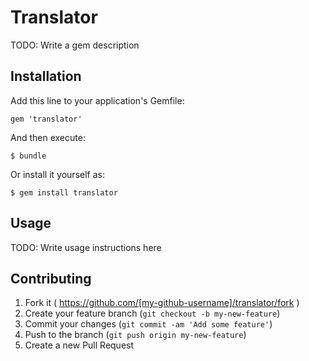 
# Translator

TODO: Write a gem description

## Installation

Add this line to your application's Gemfile:

    gem 'translator'

And then execute:

    $ bundle

Or install it yourself as:

    $ gem install translator

## Usage

TODO: Write usage instructions here

## Contributing

1. Fork it ( https://github.com/[my-github-username]/translator/fork )
2. Create your feature branch (`git checkout -b my-new-feature`)
3. Commit your changes (`git commit -am 'Add some feature'`)
4. Push to the branch (`git push origin my-new-feature`)
5. Create a new Pull Request
